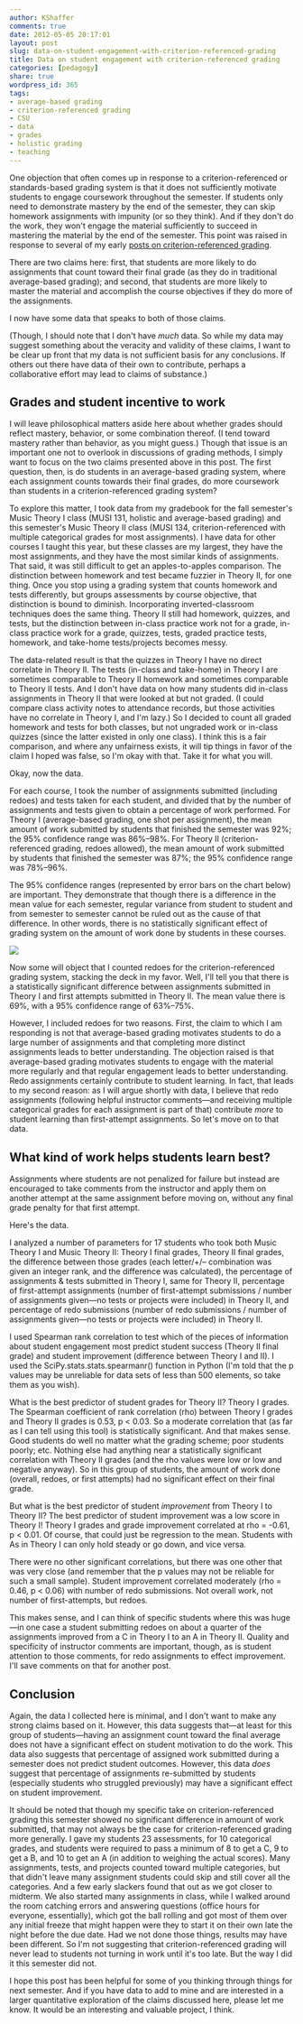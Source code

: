 ```yaml
---
author: KShaffer
comments: true
date: 2012-05-05 20:17:01
layout: post
slug: data-on-student-engagement-with-criterion-referenced-grading
title: Data on student engagement with criterion-referenced grading
categories: [pedagogy]
share: true
wordpress_id: 365
tags:
- average-based grading
- criterion-referenced grading
- CSU
- data
- grades
- holistic grading
- teaching
---
```


One objection that often comes up in response to a criterion-referenced or standards-based grading system is that it does not sufficiently motivate students to engage coursework throughout the semester. If students only need to demonstrate mastery by the end of the semester, they can skip homework assignments with impunity (or so they think). And if they don't do the work, they won't engage the material sufficiently to succeed in mastering the material by the end of the semester. This point was raised in response to several of my early [posts on criterion-referenced grading](/tags/criterion-referenced-grading/).

There are two claims here: first, that students are more likely to do assignments that count toward their final grade (as they do in traditional average-based grading); and second, that students are more likely to master the material and accomplish the course objectives if they do more of the assignments.

I now have some data that speaks to both of those claims.

(Though, I should note that I don't have _much_ data. So while my data may suggest something about the veracity and validity of these claims, I want to be clear up front that my data is not sufficient basis for any conclusions. If others out there have data of their own to contribute, perhaps a collaborative effort may lead to claims of substance.)



## Grades and student incentive to work



I will leave philosophical matters aside here about whether grades should reflect mastery, behavior, or some combination thereof. (I tend toward mastery rather than behavior, as you might guess.) Though that issue is an important one not to overlook in discussions of grading methods, I simply want to focus on the two claims presented above in this post. The first question, then, is do students in an average-based grading system, where each assignment counts towards their final grades, do more coursework than students in a criterion-referenced grading system?

To explore this matter, I took data from my gradebook for the fall semester's Music Theory I class (MUSI 131, holistic and average-based grading) and this semester's Music Theory II class (MUSI 134, criterion-referenced with multiple categorical grades for most assignments). I have data for other courses I taught this year, but these classes are my largest, they have the most assignments, and they have the most similar kinds of assignments. That said, it was still difficult to get an apples-to-apples comparison. The distinction between homework and test became fuzzier in Theory II, for one thing. Once you stop using a grading system that counts homework and tests differently, but groups assessments by course objective, that distinction is bound to diminish. Incorporating inverted-classroom techniques does the same thing. Theory II still had homework, quizzes, and tests, but the distinction between in-class practice work not for a grade, in-class practice work for a grade, quizzes, tests, graded practice tests, homework, and take-home tests/projects becomes messy.

The data-related result is that the quizzes in Theory I have no direct correlate in Theory II. The tests (in-class and take-home) in Theory I are sometimes comparable to Theory II homework and sometimes comparable to Theory II tests. And I don't have data on how many students did in-class assignments in Theory II that were looked at but not graded. (I could compare class activity notes to attendance records, but those activities have no correlate in Theory I, and I'm lazy.) So I decided to count all graded homework and tests for both classes, but not ungraded work or in-class quizzes (since the latter existed in only one class). I think this is a fair comparison, and where any unfairness exists, it will tip things in favor of the claim I hoped was false, so I'm okay with that. Take it for what you will.

Okay, now the data.

For each course, I took the number of assignments submitted (including redoes) and tests taken for each student, and divided that by the number of assignments and tests given to obtain a percentage of work performed. For Theory I (average-based grading, one shot per assignment), the mean amount of work submitted by students that finished the semester was 92%; the 95% confidence range was 86%–98%. For Theory II (criterion-referenced grading, redoes allowed), the mean amount of work submitted by students that finished the semester was 87%; the 95% confidence range was 78%–96%.

The 95% confidence ranges (represented by error bars on the chart below) are important. They demonstrate that though there is a difference in the mean value for each semester, regular variance from student to student and from semester to semester cannot be ruled out as the cause of that difference. In other words, there is no statistically significant effect of grading system on the amount of work done by students in these courses.

[![](/uploads/2012/05/Assessments-completed.png)](/uploads/2012/05/Assessments-completed.png)

Now some will object that I counted redoes for the criterion-referenced grading system, stacking the deck in my favor. Well, I'll tell you that there is a statistically significant difference between assignments submitted in Theory I and first attempts submitted in Theory II. The mean value there is 69%, with a 95% confidence range of 63%–75%.

However, I included redoes for two reasons. First, the claim to which I am responding is not that average-based grading motivates students to do a large number of assignments and that completing more distinct assignments leads to better understanding. The objection raised is that average-based grading motivates students to engage with the material more regularly and that regular engagement leads to better understanding. Redo assignments certainly contribute to student learning. In fact, that leads to my second reason: as I will argue shortly with data, I believe that redo assignments (following helpful instructor comments—and receiving multiple categorical grades for each assignment is part of that) contribute _more_ to student learning than first-attempt assignments. So let's move on to that data.



## What kind of work helps students learn best?



Assignments where students are not penalized for failure but instead are encouraged to take comments from the instructor and apply them on another attempt at the same assignment before moving on, without any final grade penalty for that first attempt.

Here's the data.

I analyzed a number of parameters for 17 students who took both Music Theory I and Music Theory II: Theory I final grades, Theory II final grades, the difference between those grades (each letter/+/– combination was given an integer rank, and the difference was calculated), the percentage of assignments & tests submitted in Theory I, same for Theory II, percentage of first-attempt assignments (number of first-attempt submissions / number of assignments given—no tests or projects were included) in Theory II, and percentage of redo submissions (number of redo submissions / number of assignments given—no tests or projects were included) in Theory II.

I used Spearman rank correlation to test which of the pieces of information about student engagement most predict student success (Theory II final grade) and student improvement (difference between Theory I and II). I used the SciPy.stats.stats.spearmanr() function in Python (I'm told that the p values may be unreliable for data sets of less than 500 elements, so take them as you wish).

What is the best predictor of student grades for Theory II? Theory I grades. The Spearman coefficient of rank correlation (rho) between Theory I grades and Theory II grades is 0.53, p < 0.03. So a moderate correlation that (as far as I can tell using this tool) is statistically significant. And that makes sense. Good students do well no matter what the grading scheme; poor students poorly; etc. Nothing else had anything near a statistically significant correlation with Theory II grades (and the rho values were low or low and negative anyway). So in this group of students, the amount of work done (overall, redoes, or first attempts) had no significant effect on their final grade.

But what is the best predictor of student _improvement_ from Theory I to Theory II? The best predictor of student improvement was a low score in Theory I! Theory I grades and grade improvement correlated at rho = -0.61, p < 0.01. Of course, that could just be regression to the mean. Students with As in Theory I can only hold steady or go down, and vice versa.

There were no other significant correlations, but there was one other that was very close (and remember that the p values may not be reliable for such a small sample). Student improvement correlated moderately (rho = 0.46, p < 0.06) with number of redo submissions. Not overall work, not number of first-attempts, but redoes.

This makes sense, and I can think of specific students where this was huge—in one case a student submitting redoes on about a quarter of the assignments improved from a C in Theory I to an A in Theory II. Quality and specificity of instructor comments are important, though, as is student attention to those comments, for redo assignments to effect improvement. I'll save comments on that for another post.



## Conclusion



Again, the data I collected here is minimal, and I don't want to make any strong claims based on it. However, this data suggests that—at least for this group of students—having an assignment count toward the final average does not have a significant effect on student motivation to do the work. This data also suggests that percentage of assigned work submitted during a semester does not predict student outcomes. However, this data _does_ suggest that percentage of assignments re-submitted by students (especially students who struggled previously) may have a significant effect on student improvement.

It should be noted that though my specific take on criterion-referenced grading this semester showed no significant difference in amount of work submitted, that may not always be the case for criterion-referenced grading more generally. I gave my students 23 assessments, for 10 categorical grades, and students were required to pass a minimum of 8 to get a C, 9 to get a B, and 10 to get an A (in addition to weighing the actual scores). Many assignments, tests, and projects counted toward multiple categories, but that didn't leave many assignment students could skip and still cover all the categories. And a few early slackers found that out as we got closer to midterm. We also started many assignments in class, while I walked around the room catching errors and answering questions (office hours for everyone, essentially), which got the ball rolling and got most of them over any initial freeze that might happen were they to start it on their own late the night before the due date. Had we not done those things, results may have been different. So I'm not suggesting that criterion-referenced grading will never lead to students not turning in work until it's too late. But the way I did it this semester did not.

I hope this post has been helpful for some of you thinking through things for next semester. And if you have data to add to mine and are interested in a larger quantitative exploration of the claims discussed here, please let me know. It would be an interesting and valuable project, I think.
